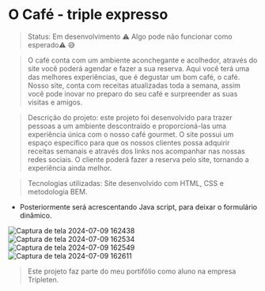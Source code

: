 # O Café - triple expresso

> Status: Em desenvolvimento ⚠️ Algo pode não funcionar como esperado⚠️ 😅

> O café conta com um ambiente aconchegante e acolhedor, através do site você poderá agendar e fazer a sua reserva.
> Aqui você terá uma das melhores experiências, que é degustar um bom café, o café.
> Nosso site, conta com receitas atualizadas toda a semana, assim você pode inovar no preparo do seu café e surpreender as suas visitas e amigos.

> Descrição do projeto: este projeto foi desenvolvido para trazer pessoas a um ambiente descontraído e proporcioná-las uma experiência única com o nosso café gourmet.
> O site possui um espaço especifico para que os nossos clientes possa adquirir receitas semanais e através dos links nos acompanhar nas nossas redes sociais. O cliente poderá fazer a reserva pelo site, tornando a experiência ainda melhor.

> Tecnologias utilizadas: Site desenvolvido com HTML, CSS e metodologia BEM.

- Posteriormente será acrescentando Java script, para deixar o formulário dinâmico.

![Captura de tela 2024-07-09 162438](https://github.com/Xande-PtBr/web_project_coffeeshop/assets/173106852/a58c00d6-bd0b-4a93-b491-5c22da769239)
![Captura de tela 2024-07-09 162534](https://github.com/Xande-PtBr/web_project_coffeeshop/assets/173106852/63989316-7f54-46c2-85c5-93bc6c1fbc05)
![Captura de tela 2024-07-09 162549](https://github.com/Xande-PtBr/web_project_coffeeshop/assets/173106852/906cee58-d297-4962-933b-f6f831e24bfa)
![Captura de tela 2024-07-09 162611](https://github.com/Xande-PtBr/web_project_coffeeshop/assets/173106852/53e842bc-3621-4856-8d85-dd0e93beebe6)

> Este projeto faz parte do meu portifólio como aluno na empresa Tripleten.
